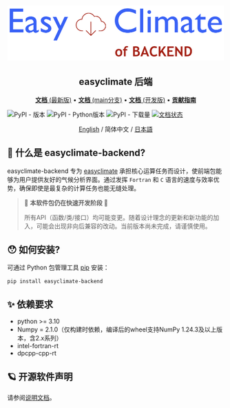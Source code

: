 <img src="https://github.com/shenyulu/easyclimate-backend/blob/main/docs/source/_static/logo1.svg?raw=true" alt="easyclimate-backend">

<h2 align="center">easyclimate 后端</h2>

<p align="center">
<a href="https://easyclimate-backend.readthedocs.io/en/latest/"><strong>文档</strong> (最新版)</a> •
<a href="https://easyclimate-backend.readthedocs.io/en/main/"><strong>文档</strong> (main分支)</a> •
<a href="https://shenyulu.github.io/easyclimate-backend/"><strong>文档</strong> (开发版)</a> •
<a href="https://shenyulu.github.io/easyclimate-backend/src/contributing.html"><strong>贡献指南</strong></a>
</p>


![PyPI - 版本](https://img.shields.io/pypi/v/easyclimate-backend)
![PyPI - Python版本](https://img.shields.io/pypi/pyversions/easyclimate-backend)
![PyPI - 下载量](https://img.shields.io/pypi/dm/easyclimate-backend)
[![文档状态](https://readthedocs.org/projects/easyclimate-backend/badge/?version=latest)](https://easyclimate-backend.readthedocs.io/en/latest/?badge=latest)

<div align="center">
<center><a href = "../README.md">English</a> / 简体中文 / <a href = "README_ja_JP.md">日本語</a></center>
</div>

## 🤗 什么是 easyclimate-backend?

easyclimate-backend 专为 [easyclimate](https://github.com/shenyulu/easyclimate) 承担核心运算任务而设计，使前端包能够为用户提供友好的气候分析界面。通过发挥 ``Fortran`` 和 ``C`` 语言的速度与效率优势，确保即使是最复杂的计算任务也能无缝处理。

>   🚨 **本软件包仍在快速开发阶段** 🚨
>
>   所有API（函数/类/接口）均可能变更。随着设计理念的更新和新功能的加入，可能会出现非向后兼容的改动。当前版本尚未完成，请谨慎使用。

## 😯 如何安装?

可通过 Python 包管理工具 [pip](https://pip.pypa.io/en/stable/getting-started/) 安装：

```
pip install easyclimate-backend
```

## ✨ 依赖要求

- python >= 3.10
- Numpy = 2.1.0（仅构建时依赖，编译后的wheel支持NumPy 1.24.3及以上版本，含2.x系列）
- intel-fortran-rt
- dpcpp-cpp-rt

## 🪐 开源软件声明

请参阅[说明文档](https://easyclimate-backend.readthedocs.io/en/latest/src/softlist.html)。
